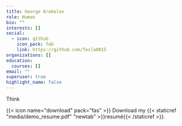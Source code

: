 ```yaml
---
title: George Arakelov
role: Human
bio: ""
interests: []
social:
  - icon: github
    icon_pack: fab
    link: https://github.com/Tesla0015
organizations: []
education:
  courses: []
email: ""
superuser: true
highlight_name: false
---
```

Think

{{< icon name="download" pack="fas" >}} Download my {{< staticref "media/demo_resume.pdf" "newtab" >}}resumé{{< /staticref >}}.